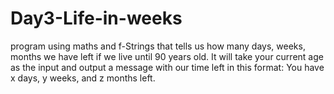 # Day3-Life-in-weeks
program using maths and f-Strings that tells us how many days, weeks, months we have left if we live until 90 years old. It will take your current age as the input and output a message with our time left in this format: You have x days, y weeks, and z months left.
